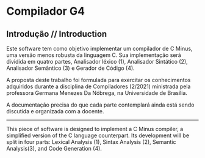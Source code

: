 # Compilador G4

## Introdução // Introduction
Este software tem como objetivo implementar um compilador de C Minus, uma versão menos robusta da linguagem C. Sua implementação será dividida em quatro partes, Analisador léxico (1), Analisador Sintático (2), Analisador Semântico (3) e Gerador de Código (4).

A proposta deste trabalho foi formulada para exercitar os conhecimentos adquiridos durante a disciplina de Compiladores (2/2021) ministrada pela professora Germana Menezes Da Nóbrega, na Universidade de Brasília.

A documentação precisa do que cada parte contemplará ainda está sendo discutida e organizada com a docente.

---

This piece of software is designed to implement a C Minus compiler, a simplified version of the C language counterpart. Its development will be split in four parts: Lexical Analysis (1), Sintax Analysis (2), Semantic Analysis(3), and Code Generation (4).
